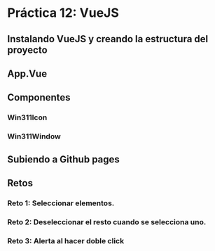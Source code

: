 # Práctica 12: VueJS
## Instalando VueJS y creando la estructura del proyecto
## App.Vue
## Componentes
### Win311Icon
### Win311Window
## Subiendo a Github pages
## Retos
### Reto 1: Seleccionar elementos.
### Reto 2: Deseleccionar el resto cuando se selecciona uno.
### Reto 3: Alerta al hacer doble click